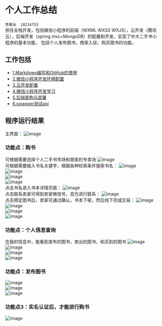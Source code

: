 # 个人工作总结
`李嘉泳  18214753` <br>
  担任全栈开发，包括微信小程序的前端（WXML WXSS WXJS），云开发（腾讯云），后端开发（spring mvc+MongoDB）的配置和开发，实现了中大二手书小程序的基本功能，
包括个人发布图书，商家入驻，购买图书的功能。
## 工作包括
 * [1.Markdown编写和GitHub的使用](https://github.com/resisterdkdk/Mini-Program-for-used-books/blob/master/Workload/Lijiayong_18214753/1_Markdown%E7%BC%96%E5%86%99%E5%92%8CGitHub%E7%9A%84%E4%BD%BF%E7%94%A8.md)  
 * [2.微信小程序开发环境配置](https://github.com/resisterdkdk/Mini-Program-for-used-books/blob/master/Workload/Lijiayong_18214753/2_%E5%BE%AE%E4%BF%A1%E5%B0%8F%E7%A8%8B%E5%BA%8F%E5%BC%80%E5%8F%91%E7%8E%AF%E5%A2%83%E9%85%8D%E7%BD%AE.md)  
 * [3.云开发配置](https://github.com/resisterdkdk/Mini-Program-for-used-books/blob/master/Workload/Lijiayong_18214753/3_%E4%BA%91%E5%BC%80%E5%8F%91%E9%85%8D%E7%BD%AE.md)  
 * [4.微信小程序开发学习](https://github.com/resisterdkdk/Mini-Program-for-used-books/blob/master/Workload/Lijiayong_18214753/4_%E5%BE%AE%E4%BF%A1%E5%B0%8F%E7%A8%8B%E5%BA%8F%E5%BC%80%E5%8F%91%E5%AD%A6%E4%B9%A0.md)
 * [5.后端架构与部署](https://github.com/resisterdkdk/Mini-Program-for-used-books/blob/master/Workload/Lijiayong_18214753/5_%E5%90%8E%E7%AB%AF%E6%9E%B6%E6%9E%84%E5%92%8C%E9%83%A8%E7%BD%B2.md)
 * [6.swagger测试api](https://github.com/resisterdkdk/Mini-Program-for-used-books/blob/master/Workload/Lijiayong_18214753/6_swagger%E6%B5%8B%E8%AF%95api.md)
 
 ## 程序运行结果
 主界面：
 ![image](https://github.com/resisterdkdk/Mini-Program-for-used-books/blob/master/Workload/Lijiayong_18214753/images/pic/show1.png?raw=true)
### 功能点：购书
可根据需要选择个人二手书市场和商家的专卖场
 ![image](https://github.com/resisterdkdk/Mini-Program-for-used-books/blob/master/Workload/Lijiayong_18214753/images/pic/show2.png?raw=true) <br>
 可根据需要输入书名关键字，根据各种检索条件搜索书名：
  ![image](https://github.com/resisterdkdk/Mini-Program-for-used-books/blob/master/Workload/Lijiayong_18214753/images/pic/show3.png?raw=true)<br>
   ![image](https://github.com/resisterdkdk/Mini-Program-for-used-books/blob/master/Workload/Lijiayong_18214753/images/pic/show4.png?raw=true)<br>
   ![image](https://github.com/resisterdkdk/Mini-Program-for-used-books/blob/master/Workload/Lijiayong_18214753/images/pic/show5.png?raw=true)<br>
   ![image](https://github.com/resisterdkdk/Mini-Program-for-used-books/blob/master/Workload/Lijiayong_18214753/images/pic/show6.png?raw=true)<br>
   点击书名进入书本详情页面：
   ![image](https://github.com/resisterdkdk/Mini-Program-for-used-books/blob/master/Workload/Lijiayong_18214753/images/pic/show7.png?raw=true)<br>
   点击联系卖家可得到卖家微信号，双方进行联系：
   ![image](https://github.com/resisterdkdk/Mini-Program-for-used-books/blob/master/Workload/Lijiayong_18214753/images/pic/show8.png?raw=true)<br>
   点击预定图书后，卖家可通过确认，书本下架，然后线下完成交易：
   ![image](https://github.com/resisterdkdk/Mini-Program-for-used-books/blob/master/Workload/Lijiayong_18214753/images/pic/show9.png?raw=true)<br>
   ![image](https://github.com/resisterdkdk/Mini-Program-for-used-books/blob/master/Workload/Lijiayong_18214753/images/pic/show10.png?raw=true)<br>
   ![image](https://github.com/resisterdkdk/Mini-Program-for-used-books/blob/master/Workload/Lijiayong_18214753/images/pic/show11.png?raw=true)<br>
   ![image](https://github.com/resisterdkdk/Mini-Program-for-used-books/blob/master/Workload/Lijiayong_18214753/images/pic/show12.png?raw=true)<br>
### 功能点：个人信息查询
在我的信息中，能看到发布的图书，卖出的图书，和买到的图书
   ![image](https://github.com/resisterdkdk/Mini-Program-for-used-books/blob/master/Workload/Lijiayong_18214753/images/pic/show13.png?raw=true)<br>
   ![image](https://github.com/resisterdkdk/Mini-Program-for-used-books/blob/master/Workload/Lijiayong_18214753/images/pic/show14.png?raw=true)<br>
   ![image](https://github.com/resisterdkdk/Mini-Program-for-used-books/blob/master/Workload/Lijiayong_18214753/images/pic/show15.png?raw=true)<br>
   ![image](https://github.com/resisterdkdk/Mini-Program-for-used-books/blob/master/Workload/Lijiayong_18214753/images/pic/show16.png?raw=true)<br>
   ### 功能点：发布图书
  ![image](https://github.com/resisterdkdk/Mini-Program-for-used-books/blob/master/Workload/Lijiayong_18214753/images/pic/show17.png?raw=true)<br>
  ![image](https://github.com/resisterdkdk/Mini-Program-for-used-books/blob/master/Workload/Lijiayong_18214753/images/pic/show18.png?raw=true)<br>
  ![image](https://github.com/resisterdkdk/Mini-Program-for-used-books/blob/master/Workload/Lijiayong_18214753/images/pic/show19.png?raw=true)<br>
  ### 功能点3：实名认证后，才能进行购书
  ![image](https://github.com/resisterdkdk/Mini-Program-for-used-books/blob/master/Workload/Lijiayong_18214753/images/pic/show20.png?raw=true)
<br>
